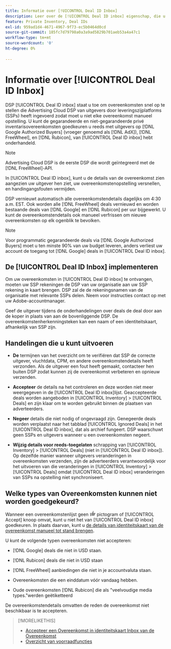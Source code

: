 ```yaml
---
title: Informatie over [!UICONTROL Deal ID Inbox]
description: Leer over de [!UICONTROL Deal ID inbox] eigenschap, die u toestaat om privé overeenkomsten goed te keuren u reeds met uitgevers op [!DNL Google Authorized Buyers], [!DNL FreeWheel], and [!DNL Rubicon] hebt onderhandeld.
feature: Private Inventory, Deal IDs
exl-id: 959ad1d4-4671-4967-9f73-ec5b0464d0cd
source-git-commit: 185fc7d79798a0a3a9ad5829b701aeb53a4a47c1
workflow-type: tm+mt
source-wordcount: '0'
ht-degree: 0%

---
```


# Informatie over [!UICONTROL Deal ID Inbox]

DSP [!UICONTROL Deal ID inbox] staat u toe om overeenkomsten snel op te stellen die Advertising Cloud DSP van uitgevers door leveringszijplatforms (SSPs) heeft ingevoerd zodat moet u niet elke overeenkomst manueel opstelling. U kunt de gegarandeerde en niet-gegarandeerde privé inventarisovereenkomsten goedkeuren u reeds met uitgevers op [!DNL Google Authorized Buyers] (vroeger genoemd als [!DNL AdX]), [!DNL FreeWheel], en [!DNL Rubicon], van [!UICONTROL Deal ID inbox] hebt onderhandeld.

>[!NOTE]
>
>Advertising Cloud DSP is de eerste DSP die wordt geïntegreerd met de [!DNL FreeWheel]-API.

In [!UICONTROL Deal ID inbox], kunt u de details van de overeenkomst zien aangezien uw uitgever hen ziet, uw overeenkomstenopstelling versnellen, en handingangsfouten vermijden.

DSP vernieuwt automatisch alle overeenkomstendetails dagelijks om 4:30 a.m. EST. Ook worden alle [!DNL FreeWheel] deals vernieuwd en worden bestaande deals van [!DNL Google] en [!DNL Rubicon] per uur bijgewerkt. U kunt de overeenkomstendetails ook manueel verfrissen om nieuwe overeenkomsten op elk ogenblik te bevolken.

<!-- MC: I'm not sure where I got the following. Is this currently true? -->
>[!NOTE]
>
>Voor programmatic gegarandeerde deals via [!DNL Google Authorized Buyers] moet u ten minste 90% van uw budget leveren, anders verliest uw account de toegang tot [!DNL Google] deals in [!UICONTROL Deal ID inbox].

## De [!UICONTROL Deal ID Inbox] implementeren

Om uw overeenkomsten in [!UICONTROL Deal ID inbox] te ontvangen, moeten uw SSP rekeningen de DSP van uw organisatie aan uw SSP rekening in kaart brengen. DSP zal de de rekeningsnamen van de organisatie met relevante SSPs delen. Neem voor instructies contact op met uw Adobe-accountmanager.

Geef de uitgever tijdens de onderhandelingen over deals de deal door aan de koper in plaats van aan de bovenliggende DSP. De overeenkomstenherkenningsteken kan een naam of een identiteitskaart, afhankelijk van SSP zijn.

## Handelingen die u kunt uitvoeren

* **De** termijnen van het overzicht om te verifiëren dat SSP de correcte uitgever, vluchtdata, CPM, en andere overeenkomstendetails heeft verzonden. Als de uitgever een fout heeft gemaakt, contacteer hen buiten DSP zodat kunnen zij de overeenkomst verbeteren en opnieuw verzenden.

* **Accepteer** de details na het controleren en deze worden niet meer weergegeven in de  [!UICONTROL Deal ID inbox]lijst. Geaccepteerde deals worden aangeboden in [!UICONTROL Inventory] > [!UICONTROL Deals] en zijn klaar om te worden gebruikt binnen de plaatsen van adverteerders.

* **Negeer** details die niet nodig of ongevraagd zijn. Genegeerde deals worden verplaatst naar het tabblad [!UICONTROL Ignored Deals] in het [!UICONTROL Deal ID inbox], dat als archief fungeert. DSP waarschuwt geen SSPs en uitgevers wanneer u een overeenkomsten negeert.

* **Wijzig details voor reeds-toegelaten** schrapping van  [!UICONTROL Inventory] >  [!UICONTROL Deals] (niet in  [!UICONTROL Deal ID inbox]). Op dezelfde manier wanneer uitgevers veranderingen in overeenkomsten verzenden, zijn de adverteerders verantwoordelijk voor het uitvoeren van die veranderingen in [!UICONTROL Inventory] > [!UICONTROL Deals] omdat [!UICONTROL Deal ID inbox] veranderingen van SSPs na opstelling niet synchroniseert.

## Welke types van Overeenkomsten kunnen niet worden goedgekeurd?

Wanneer een overeenkomstenlijst geen ![Accept](/help/dsp/assets/accept.png) pictogram of [!UICONTROL Accept] knoop omvat, kunt u niet het van [!UICONTROL Deal ID inbox] goedkeuren. In plaats daarvan, kunt u [de details van identiteitskaart van de overeenkomst manueel tot stand brengen](/help/dsp/inventory/deal-id-create.md).

U kunt de volgende typen overeenkomsten niet accepteren:

* [!DNL Google] deals die niet in USD staan.

* [!DNL Rubicon] deals die niet in USD staan

* [!DNL FreeWheel] aanbiedingen die niet in je accountvaluta staan.

* Overeenkomsten die een einddatum vóór vandaag hebben.

* Oude overeenkomsten [!DNL Rubicon] die als &quot;veelvoudige media types.&quot;werden geëtiketteerd

De overeenkomstendetails omvatten de reden de overeenkomst niet beschikbaar is te accepteren.

>[!MORELIKETHIS]
>
>* [Accepteer een Overeenkomst in identiteitskaart Inbox van de Overeenkomst](deal-id-inbox-accept.md)
>* [Overzicht van voorraadfuncties](inventory-overview.md)

